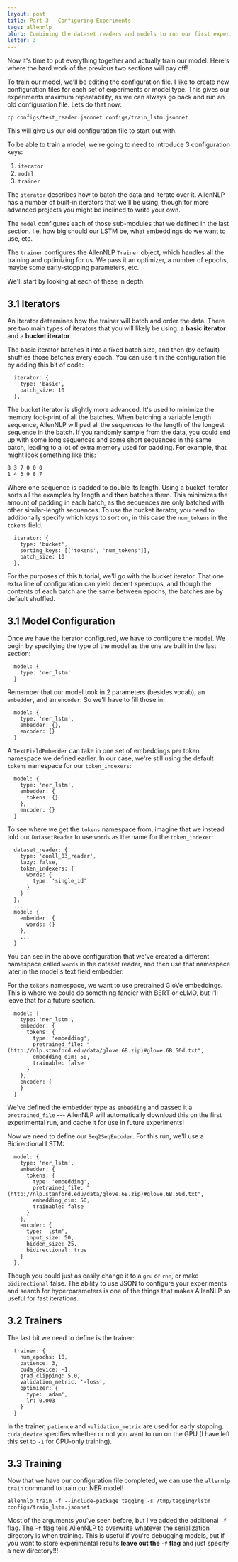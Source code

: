 ```yaml
---
layout: post
title: Part 3 - Configuring Experiments
tags: allennlp
blurb: Combining the dataset readers and models to run our first experiment.
letter: 3
---
```


Now it's time to put everything together and actually train our model.
Here's where the hard work of the previous two sections will pay off!

To train our model, we'll be editing the configuration file.
I like to create new configuration files for each set of experiments or model type.
This gives our experiments maximum repeatability, as we can always go back and run an old configuration file.
Lets do that now:

```
cp configs/test_reader.jsonnet configs/train_lstm.jsonnet
```

This will give us our old configuration file to start out with.

To be able to train a model, we're going to need to introduce 3 configuration keys:

1. `iterator`
2. `model`
3. `trainer`

The `iterator` describes how to batch the data and iterate over it.
AllenNLP has a number of built-in iterators that we'll be using, though for more advanced projects you might be inclined to write your own.

The `model` configures each of those sub-modules that we defined in the last section.
I.e. how big should our LSTM be, what embeddings do we want to use, etc.

The `trainer` configures the AllenNLP `Trainer` object, which handles all the training and optimizing for us.
We pass it an optimizer, a number of epochs, maybe some early-stopping parameters, etc.

We'll start by looking at each of these in depth.

## 3.1 Iterators

An Iterator determines how the trainer will batch and order the data.
There are two main types of iterators that you will likely be using: a **basic iterator** and a **bucket iterator**.

The basic iterator batches it into a fixed batch size, and then (by default) shuffles those batches every epoch.
You can use it in the configuration file by adding this bit of code:

```jsonnet
  iterator: {
    type: 'basic',
    batch_size: 10
  },
```

The bucket iterator is slightly more advanced. It's used to minimize the memory foot-print of all the batches.
When batching a variable length sequence, AllenNLP will pad all the sequences to the length of the longest sequence in the batch.
If you randomly sample from the data, you could end up with some long sequences and some short sequences in the same batch, leading to a lot of extra memory used for padding.
For example, that might look something like this:

```
8 3 7 0 0 0
1 4 3 9 8 7
```

Where one sequence is padded to double its length.
Using a bucket iterator sorts all the examples by length and **then** batches them.
This minimizes the amount of padding in each batch, as the sequences are only batched with other similar-length sequences.
To use the bucket iterator, you need to additionally specify which keys to sort on, in this case the `num_tokens` in the `tokens` field.

```jsonnet
  iterator: {
    type: 'bucket',
    sorting_keys: [['tokens', 'num_tokens']],
    batch_size: 10
  },
```

For the purposes of this tutorial, we'll go with the bucket iterator.
That one extra line of configuration can yield decent speedups, and though the contents of each batch are the same between epochs, the batches are by default shuffled.

## 3.1 Model Configuration

Once we have the iterator configured, we have to configure the model.
We begin by specifying the type of the model as the one we built in the last section:

```jsonnet
  model: {
    type: 'ner_lstm'
  }
```

Remember that our model took in 2 parameters (besides vocab), an `embedder`, and an `encoder`.
So we'll have to fill those in:

```jsonnet
  model: {
    type: 'ner_lstm',
    embedder: {},
    encoder: {}
  }
```

A `TextFieldEmbedder` can take in one set of embeddings per token namespace we defined earlier.
In our case, we're still using the default `tokens` namespace for our `token_indexers`:

```jsonnet
  model: {
    type: 'ner_lstm',
    embedder: {
      tokens: {}
    },
    encoder: {}
  }
```

To see where we get the `tokens` namespace from, imagine that we instead told our `DatasetReader` to use `words` as the name for the `token_indexer`:

```jsonnet
  dataset_reader: {
    type: 'conll_03_reader',
    lazy: false,
    token_indexers: {
      words: {
        type: 'single_id'
      }
    }
  },
  ...
  model: {
    embedder: {
      words: {}
    },
    ...
  }
```

You can see in the above configuration that we've created a different namespace called `words` in the dataset reader, and then use that namespace later in the model's text field embedder.

For the `tokens` namespace, we want to use pretrained GloVe embeddings.
This is where we could do something fancier with BERT or eLMO, but I'll leave that for a future section.

```jsonnet
  model: {
    type: 'ner_lstm',
    embedder: {
      tokens: {
        type: 'embedding',
        pretrained_file: "(http://nlp.stanford.edu/data/glove.6B.zip)#glove.6B.50d.txt",
        embedding_dim: 50,
        trainable: false
      }
    },
    encoder: {
    }
  }
```

We've defined the embedder type as `embedding` and passed it a `pretrained_file` --- AllenNLP will automatically download this on the first experimental run, and cache it for use in future experiments!

Now we need to define our `Seq2SeqEncoder`.
For this run, we'll use a Bidirectional LSTM:

```jsonnet
  model: {
    type: 'ner_lstm',
    embedder: {
      tokens: {
        type: 'embedding',
        pretrained_file: "(http://nlp.stanford.edu/data/glove.6B.zip)#glove.6B.50d.txt",
        embedding_dim: 50,
        trainable: false
      }
    },
    encoder: {
      type: 'lstm',
      input_size: 50,
      hidden_size: 25,
      bidirectional: true
    }
  },
```

Though you could just as easily change it to a `gru` or `rnn`, or make `bidirectional` false.
The ability to use JSON to configure your experiments and search for hyperparameters is one of the things that makes AllenNLP so useful for fast iterations.

## 3.2 Trainers

The last bit we need to define is the trainer:

```jsonnet
  trainer: {
    num_epochs: 10,
    patience: 3,
    cuda_device: -1,
    grad_clipping: 5.0,
    validation_metric: '-loss',
    optimizer: {
      type: 'adam',
      lr: 0.003
    }
  }
```

In the trainer, `patience` and `validation_metric` are used for early stopping.
`cuda_device` specifies whether or not you want to run on the GPU (I have left this set to `-1` for CPU-only training).

## 3.3 Training

Now that we have our configuration file completed, we can use the `allennlp train` command to train our NER model!

```
allennlp train -f --include-package tagging -s /tmp/tagging/lstm configs/train_lstm.jsonnet
```

Most of the arguments you've seen before, but I've added the additional `-f` flag.
The **`-f`** flag tells AllenNLP to overwrite whatever the serialization directory is when training.
This is useful if you're debugging models, but if you want to store experimental results **leave out the `-f` flag** and just specify a new directory!!!
